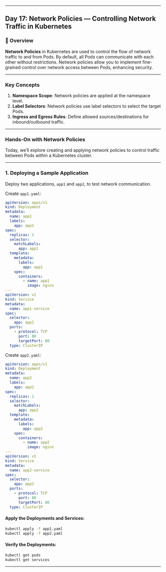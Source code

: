 ﻿---

## Day 17: Network Policies — Controlling Network Traffic in Kubernetes

### 📘 Overview

**Network Policies** in Kubernetes are used to control the flow of network traffic to and from Pods. By default, all Pods can communicate with each other without restrictions. Network policies allow you to implement fine-grained control over network access between Pods, enhancing security.

---


### Key Concepts

1. **Namespace Scope**: Network policies are applied at the namespace level.
2. **Label Selectors**: Network policies use label selectors to select the target Pods.
3. **Ingress and Egress Rules**: Define allowed sources/destinations for inbound/outbound traffic.

---

### Hands-On with Network Policies

Today, we’ll explore creating and applying network policies to control traffic between Pods within a Kubernetes cluster.

---

### 1. Deploying a Sample Application

Deploy two applications, `app1` and `app2`, to test network communication.

Create `app1.yaml`:

```yaml
apiVersion: apps/v1
kind: Deployment
metadata:
  name: app1
  labels:
    app: app1
spec:
  replicas: 1
  selector:
    matchLabels:
      app: app1
  template:
    metadata:
      labels:
        app: app1
    spec:
      containers:
        - name: app1
          image: nginx
---
apiVersion: v1
kind: Service
metadata:
  name: app1-service
spec:
  selector:
    app: app1
  ports:
    - protocol: TCP
      port: 80
      targetPort: 80
  type: ClusterIP
```

Create `app2.yaml`:

```yaml
apiVersion: apps/v1
kind: Deployment
metadata:
  name: app2
  labels:
    app: app2
spec:
  replicas: 1
  selector:
    matchLabels:
      app: app2
  template:
    metadata:
      labels:
        app: app2
    spec:
      containers:
        - name: app2
          image: nginx
---
apiVersion: v1
kind: Service
metadata:
  name: app2-service
spec:
  selector:
    app: app2
  ports:
    - protocol: TCP
      port: 80
      targetPort: 80
  type: ClusterIP
```

#### Apply the Deployments and Services:
```bash
kubectl apply -f app1.yaml
kubectl apply -f app2.yaml
```

#### Verify the Deployments:
```bash
kubectl get pods
kubectl get services
```

---